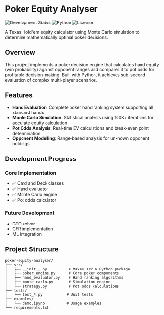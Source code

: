 # Poker Equity Analyser

![Development Status](https://img.shields.io/badge/status-active%20development-yellow)
![Python](https://img.shields.io/badge/python-3.10+-blue)
![License](https://img.shields.io/badge/license-MIT-green)


A Texas Hold'em equity calculator using Monte Carlo simulation to determine mathematically optimal poker decisions.

## Overview

This project implements a poker decision engine that calculates hand equity (win probability) against opponent ranges and compares it to pot odds for profitable decision-making. Built with Python, it achieves sub-second evaluation of complex multi-player scenarios.

## Features

- **Hand Evaluation**: Complete poker hand ranking system supporting all standard hands
- **Monte Carlo Simulation**: Statistical analysis using 100K+ iterations for accurate equity calculation
- **Pot Odds Analysis**: Real-time EV calculations and break-even point determination
- **Opponent Modelling**: Range-based analysis for unknown opponent holdings


## Development Progress
### Core Implementation

- ✅ Card and Deck classes 
- ✅ Hand evaluator
- ✅ Monte Carlo engine
- ✅ Pot odds calculator

### Future Development

- GTO solver
- CFR implementation
- ML integration 

## Project Structure
```
poker-equity-analyser/
├── src/
│   ├── __init__.py          # Makes src a Python package
│   ├── poker_engine.py      # Core poker components
│   ├── hand_evaluator.py    # Hand ranking algorithms
│   ├── monte_carlo.py       # Simulation engine
│   └── strategy.py          # Pot odds calculations
├── tests/
│   └── test_*.py           # Unit tests
├── examples/
│   └── demo.ipynb          # Usage examples
└── requirements.txt
```
